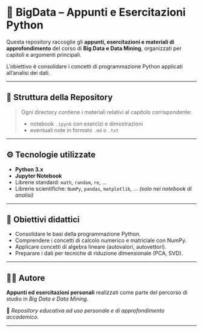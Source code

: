 # 🧠 BigData – Appunti e Esercitazioni Python

Questa repository raccoglie gli **appunti, esercitazioni e materiali di approfondimento** del corso di **Big Data e Data Mining**, organizzati per capitoli e argomenti principali.

L’obiettivo è consolidare i concetti di programmazione Python applicati all’analisi dei dati.

---

## 📂 Struttura della Repository
> Ogni directory contiene i materiali relativi al capitolo corrispondente:  
> - notebook `.ipynb` con esercizi e dimostrazioni  
> - eventuali note in formato `.md` o `.txt`



---

## ⚙️ Tecnologie utilizzate
- **Python 3.x**
- **Jupyter Notebook**
- Librerie standard: `math`, `random`, `re`, ...
- Librerie scientifiche: `NumPy`, `pandas`, `matplotlib`, ... *(solo nei notebook di analisi)*

---

## 🧾 Obiettivi didattici
- Consolidare le basi della programmazione Python.  
- Comprendere i concetti di calcolo numerico e matriciale con NumPy.  
- Applicare concetti di algebra lineare (autovalori, autovettori).  
- Preparare i dati per tecniche di riduzione dimensionale (PCA, SVD).  

---

## 👨‍💻 Autore
**Appunti ed esercitazioni personali** realizzati come parte del percorso di studio in *Big Data e Data Mining*.

📍 *Repository educativa ad uso personale e di approfondimento accademico.*

---

